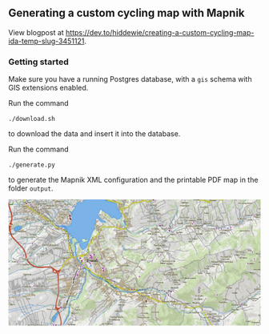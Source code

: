 
## Generating a custom cycling map with Mapnik

View blogpost at https://dev.to/hiddewie/creating-a-custom-cycling-map-ida-temp-slug-3451121.

### Getting started

Make sure you have a running Postgres database, with a `gis` schema with GIS extensions enabled.

Run the command 
```shell script
./download.sh
```
to download the data and insert it into the database.

Run the command 
```shell script
./generate.py
```
to generate the Mapnik XML configuration and the printable PDF map in the folder `output`.

![Expected output](assets/cover.jpg)